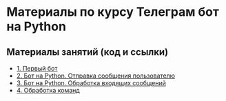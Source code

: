 # Материалы по курсу Телеграм бот на Python

## Материалы занятий (код и ссылки)

- [1. Первый бот](materials/m1v1)
- [2. Бот на Python. Отправка сообщения пользователю](materials/m1v2)
- [3. Бот на Python. Обработка входящих сообщений](materials/m1v3)
- [4. Обработка команд](materials/m1v4)
